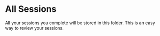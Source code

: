 # All Sessions
All your sessions you complete will be stored in this folder. This is an easy way to review your sessions.